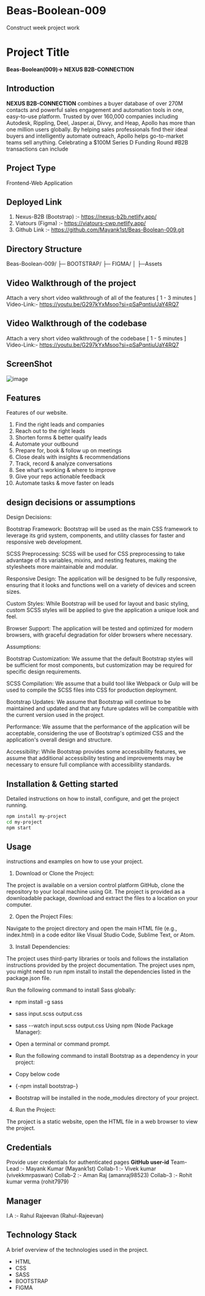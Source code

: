 # Beas-Boolean-009
Construct week project work

# Project Title

**Beas-Boolean(009)-> NEXUS B2B-CONNECTION**

## Introduction
**NEXUS B2B-CONNECTION** combines a buyer database of over 270M contacts and powerful sales engagement and automation tools in one, easy-to-use platform. Trusted by over 160,000 companies including Autodesk, Rippling, Deel, Jasper.ai, Divvy, and Heap, Apollo has more than one million users globally. By helping sales professionals find their ideal buyers and intelligently automate outreach, Apollo helps go-to-market teams sell anything.
Celebrating a $100M Series D Funding Round 
#B2B transactions can include

## Project Type
Frontend-Web Application

## Deployed Link
1. Nexus-B2B (Bootstrap) :- https://nexus-b2b.netlify.app/
2. Viatours (Figma)      :- https://viatours-cwp.netlify.app/
3. Github Link           :- https://github.com/Mayank1st/Beas-Boolean-009.git

## Directory Structure
Beas-Boolean-009/
├─ BOOTSTRAP/
├─ FIGMA/
│  ├─Assets

## Video Walkthrough of the project
Attach a very short video walkthrough of all of the features [ 1 - 3 minutes ]
Video-Link:- https://youtu.be/G297kYxMsoo?si=pSaPqntiuUaY4RQ7

## Video Walkthrough of the codebase
Attach a very short video walkthrough of the codebase [ 1 - 5 minutes ]
Video-Link:- https://youtu.be/G297kYxMsoo?si=pSaPqntiuUaY4RQ7

## ScreenShot
![image](https://github.com/Mayank1st/reebok_github_collab/assets/128882549/bc588a58-4b0a-4eec-b564-067eebd34847)


## Features
Features of our website.
1. Find the right leads and companies
2. Reach out to the right leads
3. Shorten forms & better qualify leads
4. Automate your outbound
5. Prepare for, book & follow up on meetings
6. Close deals with insights & recommendations
7. Track, record & analyze conversations
8. See what's working & where to improve
9. Give your reps actionable feedback
10. Automate tasks & move faster on leads


## design decisions or assumptions
Design Decisions:

Bootstrap Framework: Bootstrap will be used as the main CSS framework to leverage its grid system, components, and utility classes for faster and responsive web development.

SCSS Preprocessing: SCSS will be used for CSS preprocessing to take advantage of its variables, mixins, and nesting features, making the stylesheets more maintainable and modular.

Responsive Design: The application will be designed to be fully responsive, ensuring that it looks and functions well on a variety of devices and screen sizes.

Custom Styles: While Bootstrap will be used for layout and basic styling, custom SCSS styles will be applied to give the application a unique look and feel.

Browser Support: The application will be tested and optimized for modern browsers, with graceful degradation for older browsers where necessary.

Assumptions:

Bootstrap Customization: We assume that the default Bootstrap styles will be sufficient for most components, but customization may be required for specific design requirements.

SCSS Compilation: We assume that a build tool like Webpack or Gulp will be used to compile the SCSS files into CSS for production deployment.

Bootstrap Updates: We assume that Bootstrap will continue to be maintained and updated and that any future updates will be compatible with the current version used in the project.

Performance: We assume that the performance of the application will be acceptable, considering the use of Bootstrap's optimized CSS and the application's overall design and structure.

Accessibility: While Bootstrap provides some accessibility features, we assume that additional accessibility testing and improvements may be necessary to ensure full compliance with accessibility standards.

## Installation & Getting started
Detailed instructions on how to install, configure, and get the project running.

```bash
npm install my-project
cd my-project
npm start
```

## Usage
instructions and examples on how to use your project.

1. Download or Clone the Project:

The project is available on a version control platform GitHub, clone the repository to your local machine using Git.
The project is provided as a downloadable package, download and extract the files to a location on your computer.

2. Open the Project Files:

Navigate to the project directory and open the main HTML file (e.g., index.html) in a code editor like Visual Studio Code, Sublime Text, or Atom.

3. Install Dependencies:

The project uses third-party libraries or tools and follows the installation instructions provided by the project documentation. The project uses npm, you might need to run npm install to install the dependencies listed in the package.json file.

 Run the following command to install Sass globally:
  - npm install -g sass
  - sass input.scss output.css
  - sass --watch input.scss output.css 
 Using npm (Node Package Manager):

 - Open a terminal or command prompt.
 - Run the following command to install Bootstrap as a dependency in your project:
 - Copy below code
 - {-npm install bootstrap-}
 - Bootstrap will be installed in the node_modules directory of your project.

4. Run the Project:

The project is a static website, open the HTML file in a web browser to view the project.



## Credentials
Provide user credentials for authenticated pages
**GitHub user-id**
Team-Lead :- Mayank Kumar (Mayank1st) 
Collab-1  :- Vivek kumar (vivekkmrpaswan)
Collab-2  :- Aman Raj (amanraj98523)
Collab-3  :- Rohit kumar verma (rohit7979)

## Manager
I.A       :- Rahul Rajeevan (Rahul-Rajeevan) 


## Technology Stack
A brief overview of the technologies used in the project.

- HTML
- CSS
- SASS
- BOOTSTRAP
- FIGMA
